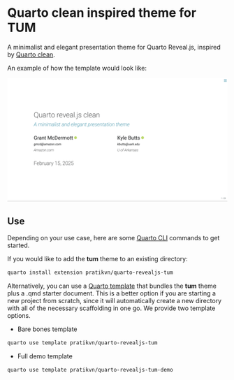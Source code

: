 # Quarto clean inspired theme for TUM

A minimalist and elegant presentation theme for Quarto Reveal.js, inspired by
[Quarto clean](https://github.com/grantmcdermott/quarto-revealjs-clean).

An example of how the template would look like:

![](clean-title.png "live demo")

## Use

Depending on your use case, here are some [Quarto CLI](https://quarto.org/)
commands to get started.

If you would like to add the **tum** theme to an existing directory:

```bash
quarto install extension pratikvn/quarto-revealjs-tum
```

Alternatively, you can use a
[Quarto template](https://quarto.org/docs/extensions/starter-templates.html)
that bundles the **tum** theme plus a .qmd starter document. This is a better
option if you are starting a new project from scratch, since it will automatically
create a new directory with all of the necessary scaffolding in one go. We provide
two template options.

- Bare bones template

```bash
quarto use template pratikvn/quarto-revealjs-tum
```

- Full demo template

```bash
quarto use template pratikvn/quarto-revealjs-tum-demo
```
